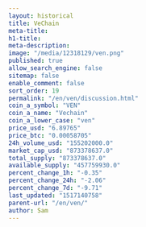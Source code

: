 ```yaml
---
layout: historical
title: VeChain
meta-title: 
h1-title: 
meta-description: 
image: "/media/12318129/ven.png"
published: true
allow_search_engine: false
sitemap: false
enable_comment: false
sort_order: 19
permalink: "/en/ven/discussion.html"
coin_a_symbol: "VEN"
coin_a_name: "Vechain"
coin_a_lower_case: "ven"
price_usd: "6.89765"
price_btc: "0.00058705"
24h_volume_usd: "155202000.0"
market_cap_usd: "873378637.0"
total_supply: "873378637.0"
available_supply: "457759930.0"
percent_change_1h: "-0.35"
percent_change_24h: "-2.06"
percent_change_7d: "-9.71"
last_updated: "1517140758"
parent-url: "/en/ven/"
author: Sam
---
```


